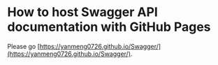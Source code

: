 # How to host Swagger API documentation with GitHub Pages

Please go [https://yanmeng0726.github.io/Swagger/](https://yanmeng0726.github.io/Swagger/).

